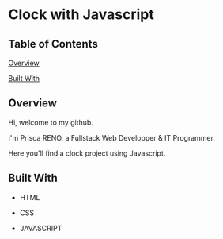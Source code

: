 # Clock with Javascript

## Table of Contents

[Overview](#overview)

[Built With](#built-with)


## Overview
Hi, welcome to my github.

I'm Prisca RENO, a Fullstack Web Developper & IT Programmer.

Here you'll find a clock project using Javascript.

## Built With
* HTML

* CSS

* JAVASCRIPT

